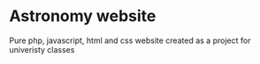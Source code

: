 # Astronomy website
Pure php, javascript, html and css website created as a project for univeristy classes
